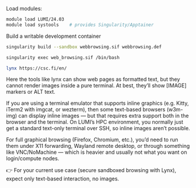 Load modules:
```bash
module load LUMI/24.03
module load systools    # provides Singularity/Apptainer
```



Build a writable development container

```bash
singularity build --sandbox webbrowsing.sif webbrowsing.def

singularity exec web_browsing.sif /bin/bash

lynx https://csc.fi/en/
```


Here the tools like lynx can show web pages as formatted text, but they cannot render images inside a pure terminal. At best, they’ll show [IMAGE] markers or ALT text.

If you are using a terminal emulator that supports inline graphics (e.g. Kitty, iTerm2 with imgcat, or wezterm), then some text-based browsers (w3m-img) can display inline images — but that requires extra support both in the browser and the terminal. On LUMI’s HPC environment, you normally just get a standard text-only terminal over SSH, so inline images aren’t possible.

For full graphical browsing (Firefox, Chromium, etc.), you’d need to run them under X11 forwarding, Wayland remote desktop, or through something like VNC/NoMachine — which is heavier and usually not what you want on login/compute nodes.

👉 For your current use case (secure sandboxed browsing with Lynx), expect only text-based interaction, no images.
